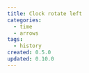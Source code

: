 ```yaml
---
title: Clock rotate left
categories:
  - time
  - arrows
tags:
  - history
created: 0.5.0
updated: 0.10.0
---
```

